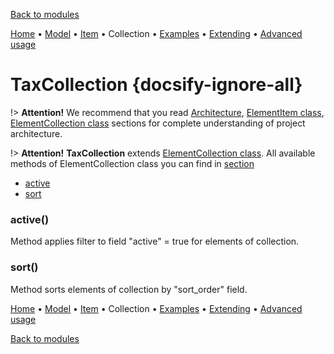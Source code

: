 [Back to modules](modules/home.md)

[Home](modules/tax/home.md)
• [Model](modules/tax/model/model.md)
• [Item](modules/tax/item/item.md)
• Collection
• [Examples](modules/tax/examples/examples.md)
• [Extending](modules/tax/extending/extending.md)
• [Advanced usage](modules/tax/advanced-usage/home.md)

# TaxCollection {docsify-ignore-all}
    
!> **Attention!**  We recommend that you read [Architecture](home.md#architecture), [ElementItem class](item-class/item-class.md),
[ElementCollection class](collection-class/collection-class.md) sections for complete understanding of  project architecture.

!> **Attention!** **TaxCollection** extends [ElementCollection class](collection-class/collection-class.md).
All available methods of ElementCollection class you can find in [section](collection-class/collection-class.md#method-list)

* [active](#active)
* [sort](#sort)

### active()

Method applies filter to field "active" = true  for elements of collection.

### sort()

Method sorts elements of collection by "sort_order" field.

[Home](modules/tax/home.md)
• [Model](modules/tax/model/model.md)
• [Item](modules/tax/item/item.md)
• Collection
• [Examples](modules/tax/examples/examples.md)
• [Extending](modules/tax/extending/extending.md)
• [Advanced usage](modules/tax/advanced-usage/home.md)

[Back to modules](modules/home.md)

